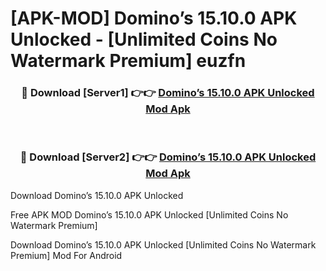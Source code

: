 # [APK-MOD] Domino’s 15.10.0 APK Unlocked - [Unlimited Coins No Watermark Premium] euzfn



<div align="center">
<h3>🔴 Download [Server1] 👉👉 <a href="https://momento.my/?title=Domino’s_15.10.0_APK_Unlocked">Domino’s 15.10.0 APK Unlocked Mod Apk</a></h3><br>

<h3>🔴 Download [Server2] 👉👉 <a href="https://momento.my/?title=Domino’s_15.10.0_APK_Unlocked">Domino’s 15.10.0 APK Unlocked Mod Apk</a></h3>
</div>



Download Domino’s 15.10.0 APK Unlocked 

Free APK MOD Domino’s 15.10.0 APK Unlocked [Unlimited Coins No Watermark Premium]

Download Domino’s 15.10.0 APK Unlocked [Unlimited Coins No Watermark Premium] Mod For Android
